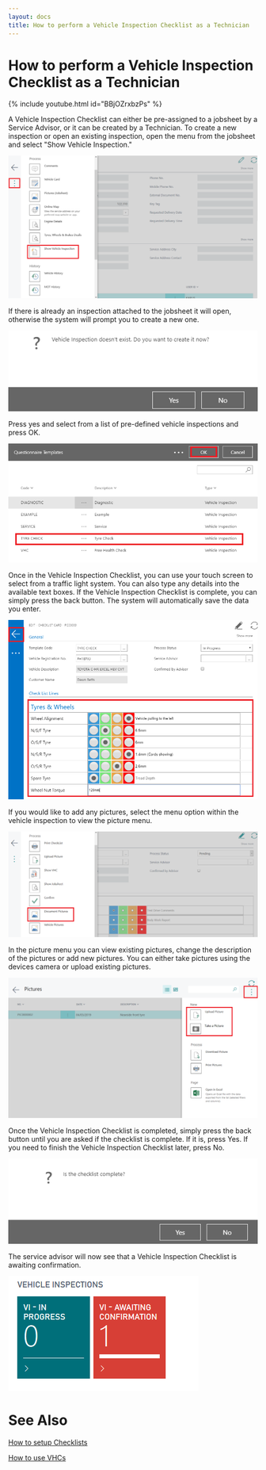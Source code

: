```yaml
---
layout: docs
title: How to perform a Vehicle Inspection Checklist as a Technician
---
```

# How to perform a Vehicle Inspection Checklist as a Technician

{% include youtube.html id="BBjOZrxbzPs" %}



A Vehicle Inspection Checklist can either be pre-assigned to a jobsheet by a Service Advisor, or it can be created by a Technician. To create a new inspection or open an existing inspection, open the menu from the jobsheet and select "Show Vehicle Inspection." 

![](media/garagehive-technician-vehicleinspection.png)

If there is already an inspection attached to the jobsheet it will open, otherwise the system will prompt you to create a new one. 

![](media/garagehive-technician-vehicleinspection-new.png)

Press yes and select from a list of pre-defined vehicle inspections and press OK. 

![](media/garagehive-technician-vehicleinspection-new-select.png)

Once in the Vehicle Inspection Checklist, you can use your touch screen to select from a traffic light system. You can also type any details into the available text boxes. If the Vehicle Inspection Checklist is complete, you can simply press the back button. The system will automatically save the data you enter. 

![](media/garagehive-technician-vehicleinspection-complete.png)

If you would like to add any pictures, select the menu option within the vehicle inspection to view the picture menu. 

![](media/garagehive-technician-vehicleinspection-pictures.png)

In the picture menu you can view existing pictures, change the description of the pictures or add new pictures. You can either take pictures using the devices camera or upload existing pictures. 

![](media/garagehive-technician-vehicleinspection-pictures-upload.png)

Once the Vehicle Inspection Checklist is completed, simply press the back button until you are asked if the checklist is complete. If it is, press Yes. If you need to finish the Vehicle Inspection Checklist later, press No. 

![](media/garagehive-technician-vehicleinspection-complete-question.png)

The service advisor will now see that a Vehicle Inspection Checklist is awaiting confirmation.

![](media/garagehive-technician-vehicleinspection-awaiting-confirmation.png)

# See Also
[How to setup Checklists](garagehive-checklist-how-to-create.html "How to setup Checklists in Garage Hive")

[How to use VHCs](/docs/garagehive-VHC.html "How to use VHCs")
